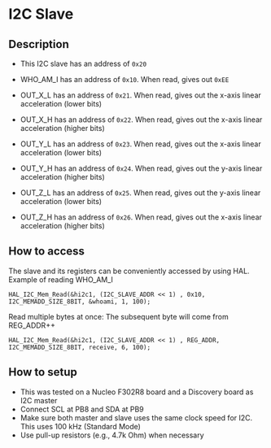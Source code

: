 # I2C Slave

## Description

* This I2C slave has an address of `0x20`

* WHO_AM_I has an address of `0x10`. When read, gives out `0xEE` 
* OUT_X_L has an address of `0x21`. When read, gives out the x-axis linear acceleration (lower bits)
* OUT_X_H has an address of `0x22`. When read, gives out the x-axis linear acceleration (higher bits)
* OUT_Y_L has an address of `0x23`. When read, gives out the x-axis linear acceleration (lower bits)
* OUT_Y_H has an address of `0x24`. When read, gives out the y-axis linear acceleration (higher bits)
* OUT_Z_L has an address of `0x25`. When read, gives out the y-axis linear acceleration (lower bits)
* OUT_Z_H has an address of `0x26`. When read, gives out the x-axis linear acceleration (higher bits)

## How to access

The slave and its registers can be conveniently accessed by using HAL. Example of reading WHO_AM_I
```
HAL_I2C_Mem_Read(&hi2c1, (I2C_SLAVE_ADDR << 1) , 0x10, I2C_MEMADD_SIZE_8BIT, &whoami, 1, 100);
```
Read multiple bytes at once: The subsequent byte will come from REG_ADDR++
```
HAL_I2C_Mem_Read(&hi2c1, (I2C_SLAVE_ADDR << 1) , REG_ADDR, I2C_MEMADD_SIZE_8BIT, receive, 6, 100);
```

## How to setup
* This was tested on a Nucleo F302R8 board and a Discovery board as I2C master
* Connect SCL at PB8 and SDA at PB9
* Make sure both master and slave uses the same clock speed for I2C. This uses 100 kHz (Standard Mode)
* Use pull-up resistors (e.g., 4.7k Ohm) when necessary


